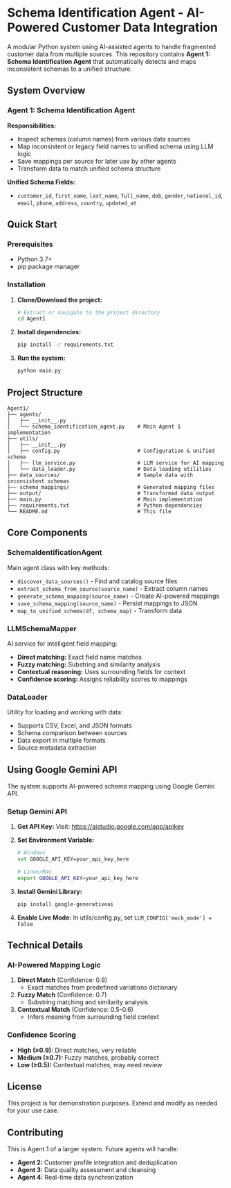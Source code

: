 # Schema Identification Agent - AI-Powered Customer Data Integration

A modular Python system using AI-assisted agents to handle fragmented customer data from multiple sources. This repository contains **Agent 1: Schema Identification Agent** that automatically detects and maps inconsistent schemas to a unified structure.

## System Overview

### Agent 1: Schema Identification Agent

**Responsibilities:**

- Inspect schemas (column names) from various data sources
- Map inconsistent or legacy field names to unified schema using LLM logic
- Save mappings per source for later use by other agents
- Transform data to match unified schema structure

**Unified Schema Fields:**

- `customer_id`, `first_name`, `last_name`, `full_name`, `dob`, `gender`, `national_id`, `email`, `phone`, `address`, `country`, `updated_at`

## Quick Start

### Prerequisites

- Python 3.7+
- pip package manager

### Installation

1. **Clone/Download the project:**

   ```bash
   # Extract or navigate to the project directory
   cd Agent1
   ```

2. **Install dependencies:**

   ```bash
   pip install -r requirements.txt
   ```

3. **Run the system:**
   ```bash
   python main.py
   ```

## Project Structure

```
Agent1/
├── agents/
│   ├── __init__.py
│   └── schema_identification_agent.py    # Main Agent 1 implementation
├── utils/
│   ├── __init__.py
│   ├── config.py                         # Configuration & unified schema
│   ├── llm_service.py                    # LLM service for AI mapping
│   └── data_loader.py                    # Data loading utilities
├── data_sources/                         # Sample data with inconsistent schemas
├── schema_mappings/                      # Generated mapping files
├── output/                               # Transformed data output
├── main.py                               # Main implementation
├── requirements.txt                      # Python dependencies
└── README.md                             # This file
```

## Core Components

### SchemaIdentificationAgent

Main agent class with key methods:

- `discover_data_sources()` - Find and catalog source files
- `extract_schema_from_source(source_name)` - Extract column names
- `generate_schema_mapping(source_name)` - Create AI-powered mappings
- `save_schema_mapping(source_name)` - Persist mappings to JSON
- `map_to_unified_schema(df, schema_map)` - Transform data

### LLMSchemaMapper

AI service for intelligent field mapping:

- **Direct matching:** Exact field name matches
- **Fuzzy matching:** Substring and similarity analysis
- **Contextual reasoning:** Uses surrounding fields for context
- **Confidence scoring:** Assigns reliability scores to mappings

### DataLoader

Utility for loading and working with data:

- Supports CSV, Excel, and JSON formats
- Schema comparison between sources
- Data export in multiple formats
- Source metadata extraction

## Using Google Gemini API

The system supports AI-powered schema mapping using Google Gemini API.

### Setup Gemini API

1. **Get API Key:**
   Visit: https://aistudio.google.com/app/apikey

2. **Set Environment Variable:**

   ```bash
   # Windows
   set GOOGLE_API_KEY=your_api_key_here

   # Linux/Mac
   export GOOGLE_API_KEY=your_api_key_here
   ```

3. **Install Gemini Library:**

   ```bash
   pip install google-generativeai
   ```

4. **Enable Live Mode:**
   In utils/config.py, set `LLM_CONFIG['mock_mode'] = False`

## Technical Details

### AI-Powered Mapping Logic

1. **Direct Match** (Confidence: 0.9)
   - Exact matches from predefined variations dictionary
2. **Fuzzy Match** (Confidence: 0.7)
   - Substring matching and similarity analysis
3. **Contextual Match** (Confidence: 0.5-0.6)
   - Infers meaning from surrounding field context

### Confidence Scoring

- **High (≥0.9):** Direct matches, very reliable
- **Medium (≥0.7):** Fuzzy matches, probably correct
- **Low (≥0.5):** Contextual matches, may need review

## License

This project is for demonstration purposes. Extend and modify as needed for your use case.

## Contributing

This is Agent 1 of a larger system. Future agents will handle:

- **Agent 2:** Customer profile integration and deduplication
- **Agent 3:** Data quality assessment and cleansing
- **Agent 4:** Real-time data synchronization
